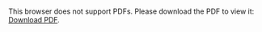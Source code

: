 <object data="christ-in-song/CIS1908pdfs/428.pdf" type="application/pdf" width="100%" height="1024px">
    <embed src="christ-in-song/CIS1908pdfs/428.pdf">
        <p>This browser does not support PDFs. Please download the PDF to view it: <a href="christ-in-song/CIS1908pdfs/428.pdf">Download PDF</a>.</p>
    </embed>
</object>
